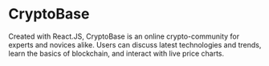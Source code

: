 # CryptoBase
Created with React.JS, CryptoBase is an online crypto-community for experts and novices alike. Users can discuss latest technologies and trends, learn the basics of blockchain, and interact with live price charts.
